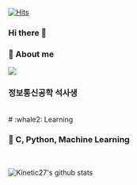 [![Hits](https://hits.seeyoufarm.com/api/count/incr/badge.svg?url=https%3A%2F%2Fgithub.com%2Flupinus00%2Fhit-counter&count_bg=%2356D3FF&title_bg=%239C8A8A&icon=gnubash.svg&icon_color=%23D7CDCD&title=visitor&edge_flat=false)](https://hits.seeyoufarm.com)
### Hi there 👋

### :whale: About me
<a href="https://lupinus00.github.io/"><img src="https://img.shields.io/badge/BLOG-white?&style=flat&logo=github&logoColor=black" style="height : auto; margin-right : 2px;"/></a>
<br>
### 정보통신공학 석사생
<br>
# :whale2: Learning

### :dolphin: C, Python, Machine Learning
<br>

![Kinetic27's github stats](https://github-readme-stats.vercel.app/api?username=lupinus00&show_icons=true)
<br>
